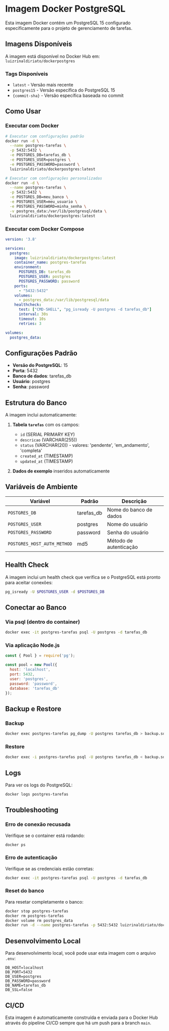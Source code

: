 # Imagem Docker PostgreSQL

Esta imagem Docker contém um PostgreSQL 15 configurado especificamente para o projeto de gerenciamento de tarefas.

## Imagens Disponíveis

A imagem está disponível no Docker Hub em: `luizrinaldiriato/dockerpostgres`

### Tags Disponíveis

- `latest` - Versão mais recente
- `postgres15` - Versão específica do PostgreSQL 15
- `{commit-sha}` - Versão específica baseada no commit

## Como Usar

### Executar com Docker

```bash
# Executar com configurações padrão
docker run -d \
  --name postgres-tarefas \
  -p 5432:5432 \
  -e POSTGRES_DB=tarefas_db \
  -e POSTGRES_USER=postgres \
  -e POSTGRES_PASSWORD=password \
  luizrinaldiriato/dockerpostgres:latest

# Executar com configurações personalizadas
docker run -d \
  --name postgres-tarefas \
  -p 5432:5432 \
  -e POSTGRES_DB=meu_banco \
  -e POSTGRES_USER=meu_usuario \
  -e POSTGRES_PASSWORD=minha_senha \
  -v postgres_data:/var/lib/postgresql/data \
  luizrinaldiriato/dockerpostgres:latest
```

### Executar com Docker Compose

```yaml
version: '3.8'

services:
  postgres:
    image: luizrinaldiriato/dockerpostgres:latest
    container_name: postgres-tarefas
    environment:
      POSTGRES_DB: tarefas_db
      POSTGRES_USER: postgres
      POSTGRES_PASSWORD: password
    ports:
      - "5432:5432"
    volumes:
      - postgres_data:/var/lib/postgresql/data
    healthcheck:
      test: ["CMD-SHELL", "pg_isready -U postgres -d tarefas_db"]
      interval: 30s
      timeout: 10s
      retries: 3

volumes:
  postgres_data:
```

## Configurações Padrão

- **Versão do PostgreSQL**: 15
- **Porta**: 5432
- **Banco de dados**: tarefas_db
- **Usuário**: postgres
- **Senha**: password

## Estrutura do Banco

A imagem inclui automaticamente:

1. **Tabela `tarefas`** com os campos:
   - `id` (SERIAL PRIMARY KEY)
   - `descricao` (VARCHAR(255))
   - `status` (VARCHAR(20)) - valores: 'pendente', 'em_andamento', 'completa'
   - `created_at` (TIMESTAMP)
   - `updated_at` (TIMESTAMP)

2. **Dados de exemplo** inseridos automaticamente

## Variáveis de Ambiente

| Variável | Padrão | Descrição |
|----------|--------|-----------|
| `POSTGRES_DB` | tarefas_db | Nome do banco de dados |
| `POSTGRES_USER` | postgres | Nome do usuário |
| `POSTGRES_PASSWORD` | password | Senha do usuário |
| `POSTGRES_HOST_AUTH_METHOD` | md5 | Método de autenticação |

## Health Check

A imagem inclui um health check que verifica se o PostgreSQL está pronto para aceitar conexões:

```bash
pg_isready -U $POSTGRES_USER -d $POSTGRES_DB
```

## Conectar ao Banco

### Via psql (dentro do container)

```bash
docker exec -it postgres-tarefas psql -U postgres -d tarefas_db
```

### Via aplicação Node.js

```javascript
const { Pool } = require('pg');

const pool = new Pool({
  host: 'localhost',
  port: 5432,
  user: 'postgres',
  password: 'password',
  database: 'tarefas_db'
});
```

## Backup e Restore

### Backup

```bash
docker exec postgres-tarefas pg_dump -U postgres tarefas_db > backup.sql
```

### Restore

```bash
docker exec -i postgres-tarefas psql -U postgres tarefas_db < backup.sql
```

## Logs

Para ver os logs do PostgreSQL:

```bash
docker logs postgres-tarefas
```

## Troubleshooting

### Erro de conexão recusada

Verifique se o container está rodando:

```bash
docker ps
```

### Erro de autenticação

Verifique se as credenciais estão corretas:

```bash
docker exec -it postgres-tarefas psql -U postgres -d tarefas_db
```

### Reset do banco

Para resetar completamente o banco:

```bash
docker stop postgres-tarefas
docker rm postgres-tarefas
docker volume rm postgres_data
docker run -d --name postgres-tarefas -p 5432:5432 luizrinaldiriato/dockerpostgres:latest
```

## Desenvolvimento Local

Para desenvolvimento local, você pode usar esta imagem com o arquivo `.env`:

```env
DB_HOST=localhost
DB_PORT=5432
DB_USER=postgres
DB_PASSWORD=password
DB_NAME=tarefas_db
DB_SSL=false
```

## CI/CD

Esta imagem é automaticamente construída e enviada para o Docker Hub através do pipeline CI/CD sempre que há um push para a branch `main`. 